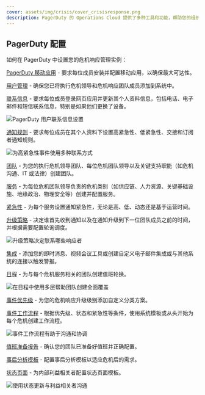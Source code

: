 ```yaml
---
cover: assets/img/crisis/cover_crisisresponse.png
description: PagerDuty 的 Operations Cloud 提供了多种工具和功能，帮助您的组织有效管理危机。
---
```


## PagerDuty 配置
如何在 PagerDuty 中设置您的危机响应管理实例：

[PagerDuty 移动应用](https://support.pagerduty.com/docs/mobile-app) - 要求每位成员安装并配置移动应用，以确保最大可达性。

[用户管理](https://support.pagerduty.com/docs/users#add-users) - 确保您已将执行危机领导和危机响应团队成员添加到系统中。

[联系信息](https://support.pagerduty.com/docs/user-profile) - 要求每位成员登录网页应用并更新其个人资料信息，包括电话、电子邮件和短信联系信息，特别是如果他们更换了设备。

![PagerDuty 用户联系信息设置](../assets/img/crisis/09_usercontactinfo.png)

[通知规则](https://support.pagerduty.com/docs/user-profile#notification-rules) - 要求每位成员在其个人资料下设置高紧急性、低紧急性、交接和订阅者通知规则。

![为高紧急性事件使用多种联系方式](../assets/img/crisis/10_highurgencynotifications.png)

[团队](https://support.pagerduty.com/docs/teams) - 为您的执行危机领导团队、每位危机团队领导以及关键支持职能（如危机沟通、IT 或法律）创建团队。

[服务](https://support.pagerduty.com/docs/services-and-integrations#create-a-service) - 为每位危机团队领导负责的危机类别（如供应链、人力资源、关键基础设施、地缘政治、物理安全等）创建并配置服务。

[紧急性](https://support.pagerduty.com/docs/service-settings#notification-urgency) - 为每个服务设置通知紧急性，无论是高、低、动态还是基于运营时间。

[升级策略](https://support.pagerduty.com/docs/escalation-policies#create-an-escalation-policy) - 决定谁首先收到通知以及在通知升级到下一位团队成员之前的时间，并根据需要配置轮询调度。

![升级策略决定联系哪些响应者](../assets/img/crisis/11_escalationpolicy.png)

[集成](https://support.pagerduty.com/docs/services-and-integrations#add-integrations-to-an-existing-service) - 添加您的即时消息、视频会议工具或创建自定义电子邮件集成或与其他系统的连接以触发警报。

[日程](https://support.pagerduty.com/docs/schedule-basics#create-a-schedule) - 为与每个危机服务相关的团队创建值班轮换。

![在日程中使用多层帮助团队创建全面覆盖](../assets/img/crisis/12_schedulelayers.png)

[事件优先级](https://support.pagerduty.com/docs/incident-priority) - 为您的危机响应升级级别添加自定义分类方案。

[事件工作流程](https://support.pagerduty.com/docs/incident-workflows) - 根据优先级、状态和紧急性等条件，使用系统模板或从头开始为每个危机创建工作流程。

![事件工作流程有助于沟通和协调](../assets/img/crisis/13_incidentworkflows.png)

[值班准备报告](https://support.pagerduty.com/docs/on-call-readiness-reports) - 确认您的团队已准备好值班并正确配置。

[事后分析模板](https://support.pagerduty.com/docs/postmortems#customize-the-postmortem-template) - 配置事后分析模板以适应危机后的需求。

[状态页面](https://support.pagerduty.com/docs/status-pages) - 为内部利益相关者配置状态页面模板。

![使用状态更新与利益相关者沟通](../assets/img/crisis/14_incidentstatusupdates.png)